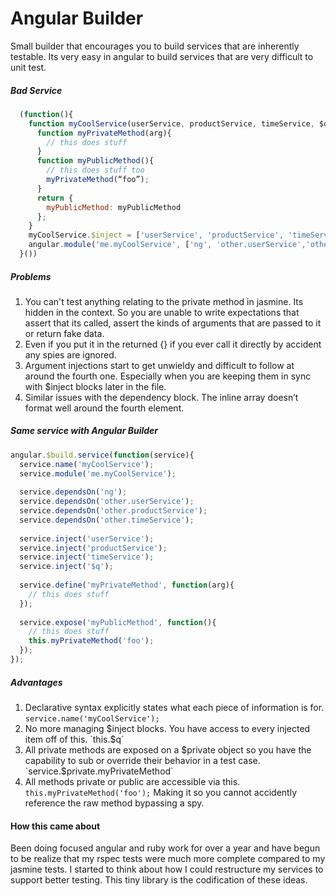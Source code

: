 # Angular Builder
Small builder that encourages you to build services that are inherently testable. Its very easy in angular to build services that are very difficult to unit test. 

##### Bad Service
```javascript
  (function(){
    function myCoolService(userService, productService, timeService, $q){
      function myPrivateMethod(arg){
        // this does stuff
      }
      function myPublicMethod(){
        // this does stuff too
        myPrivateMethod(“foo”);
      }
      return {
        myPublicMethod: myPublicMethod
      };
    }
    myCoolService.$inject = ['userService', 'productService', 'timeService', '$q']
    angular.module('me.myCoolService', ['ng', 'other.userService','other.productService', 'other.timeService']).factory('myCoolService', myCoolService);
  }())
```
##### Problems
1. You can't test anything relating to the private method in jasmine. Its hidden in the context. So you are unable to write expectations that assert that its called, assert the kinds of arguments that are passed to it or return fake data.
2. Even if you put it in the returned {} if you ever call it directly by accident any spies are ignored.
3. Argument injections start to get unwieldy and difficult to follow at around the fourth one. Especially when you are keeping them in sync with $inject blocks later in the file.
4. Similar issues with the dependency block. The inline array doesn’t format well around the fourth element.

##### Same service with Angular Builder
```javascript
angular.$build.service(function(service){
  service.name('myCoolService');
  service.module('me.myCoolService');
  
  service.dependsOn('ng');
  service.dependsOn('other.userService');
  service.dependsOn('other.productService');
  service.dependsOn('other.timeService');
  
  service.inject('userService');
  service.inject('productService');
  service.inject('timeService');
  service.inject('$q');
  
  service.define('myPrivateMethod', function(arg){
    // this does stuff
  });
  
  service.expose('myPublicMethod', function(){
    // this does stuff
    this.myPrivateMethod('foo');
  });
});
```
##### Advantages
1. Declarative syntax explicitly states what each piece of information is for. `service.name('myCoolService');`
2. No more managing $inject blocks. You have access to every injected item off of this. `this.$q`
3. All private methods are exposed on a $private object so you have the capability to sub or override their behavior in a test case. `service.$private.myPrivateMethod`
4. All methods private or public are accessible via this. `this.myPrivateMethod('foo');` Making it so you cannot accidently reference the raw method bypassing a spy. 

#### How this came about
Been doing focused angular and ruby work for over a year and have begun to be realize that my rspec tests were much more complete compared to my jasmine tests. I started to think about how I could restructure my services to support better testing. This tiny library is the codification of these ideas. 